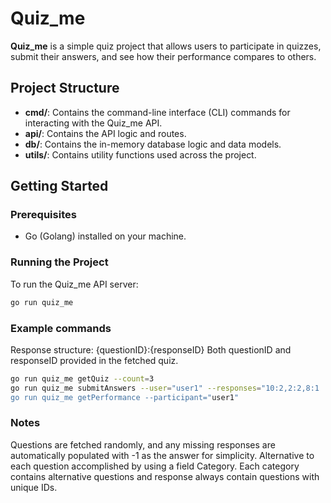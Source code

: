 # Quiz_me

**Quiz_me** is a simple quiz project that allows users to participate in quizzes, submit their answers, and see how their performance compares to others.

## Project Structure

- **cmd/**: Contains the command-line interface (CLI) commands for interacting with the Quiz_me API.
- **api/**: Contains the API logic and routes.
- **db/**: Contains the in-memory database logic and data models.
- **utils/**: Contains utility functions used across the project.

## Getting Started

### Prerequisites

- Go (Golang) installed on your machine.

### Running the Project

To run the Quiz_me API server:

```bash
go run quiz_me
```

### Example commands
Response structure: {questionID}:{responseID} 
Both questionID and responseID provided in the fetched quiz. 

```bash
go run quiz_me getQuiz --count=3
go run quiz_me submitAnswers --user="user1" --responses="10:2,2:2,8:1
go run quiz_me getPerformance --participant="user1"
```

### Notes
Questions are fetched randomly, and any missing responses are automatically populated with -1 as the answer for simplicity. Alternative to each question accomplished by using a field Category. Each category contains alternative questions and response always contain questions with unique IDs.

